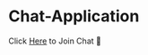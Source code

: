 # Chat-Application

Click [Here](https://chat-application-25al.onrender.com/) to Join Chat :calling:

